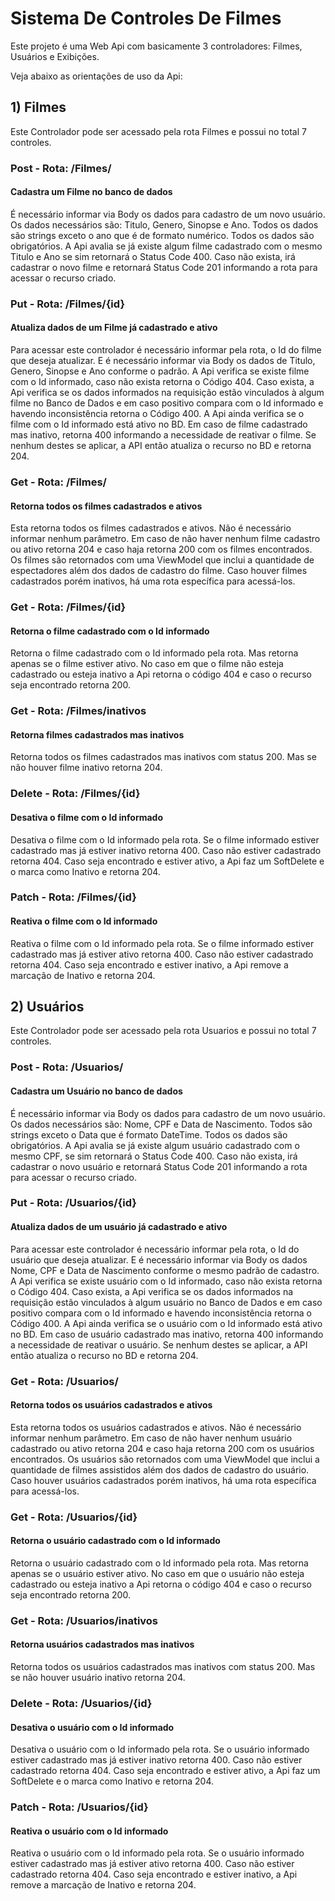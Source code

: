 # Sistema De Controles De Filmes

Este projeto é uma Web Api com basicamente 3 controladores: Filmes, Usuários e Exibições.

Veja abaixo as orientações de uso da Api:

## 1) Filmes

Este Controlador pode ser acessado pela rota Filmes e possui no total 7 controles.

### Post - Rota: /Filmes/
#### Cadastra um Filme no banco de dados

É necessário informar via Body os dados para cadastro de um novo usuário. Os dados necessários são: Titulo, Genero, Sinopse e Ano. Todos os dados são strings exceto o ano que é de formato numérico. Todos os dados são obrigatórios. A Api avalia se já existe algum filme cadastrado com o mesmo Titulo e Ano se sim retornará o Status Code 400. Caso não exista, irá cadastrar o novo filme e retornará Status Code 201 informando a rota para acessar o recurso criado. 

### Put - Rota: /Filmes/{id}
#### Atualiza dados de um Filme já cadastrado e ativo

Para acessar este controlador é necessário informar pela rota, o Id do filme que deseja atualizar. E é necessário informar via Body os dados de Titulo, Genero, Sinopse e Ano conforme o padrão. A Api verifica se existe filme com o Id informado, caso não exista retorna o Código 404. Caso exista, a Api verifica se os dados informados na requisição estão vinculados à algum filme no Banco de Dados e em caso positivo compara com o Id informado e havendo inconsistência retorna o Código 400. A Api ainda verifica se o filme com o Id informado está ativo no BD. Em caso de filme cadastrado mas inativo, retorna 400 informando a necessidade de reativar o filme. Se nenhum destes se aplicar, a API então atualiza o recurso no BD e retorna 204.

### Get - Rota: /Filmes/
#### Retorna todos os filmes cadastrados e ativos

Esta retorna todos os filmes cadastrados e ativos. Não é necessário informar nenhum parâmetro. Em caso de não haver nenhum filme cadastro ou ativo retorna 204 e caso haja retorna 200 com os filmes encontrados. Os filmes são retornados com uma ViewModel que inclui a quantidade de espectadores além dos dados de cadastro do filme. Caso houver filmes cadastrados porém inativos, há uma rota específica para acessá-los.

### Get - Rota: /Filmes/{id}
#### Retorna o filme cadastrado com o Id informado

Retorna o filme cadastrado com o Id informado pela rota. Mas retorna apenas se o filme estiver ativo. No caso em que o filme não esteja cadastrado ou esteja inativo a Api retorna o código 404 e caso o recurso seja encontrado retorna 200.

### Get - Rota: /Filmes/inativos
#### Retorna filmes cadastrados mas inativos

Retorna todos os filmes cadastrados mas inativos com status 200. Mas se não houver filme inativo retorna 204.

### Delete - Rota: /Filmes/{id}
#### Desativa o filme com o Id informado

Desativa o filme com o Id informado pela rota. Se o filme informado estiver cadastrado mas já estiver inativo retorna 400. Caso não estiver cadastrado retorna 404. Caso seja encontrado e estiver ativo, a Api faz um SoftDelete e o marca como Inativo e retorna 204.

### Patch - Rota: /Filmes/{id}
#### Reativa o filme com o Id informado

Reativa o filme com o Id informado pela rota. Se o filme informado estiver cadastrado mas já estiver ativo retorna 400. Caso não estiver cadastrado retorna 404. Caso seja encontrado e estiver inativo, a Api remove a marcação de Inativo e retorna 204.

## 2) Usuários

Este Controlador pode ser acessado pela rota Usuarios e possui no total 7 controles.

### Post - Rota: /Usuarios/
#### Cadastra um Usuário no banco de dados

É necessário informar via Body os dados para cadastro de um novo usuário. Os dados necessários são: Nome, CPF e Data de Nascimento. Todos são strings exceto o Data que é formato DateTime. Todos os dados são obrigatórios. A Api avalia se já existe algum usuário cadastrado com o mesmo CPF, se sim retornará o Status Code 400. Caso não exista, irá cadastrar o novo usuário e retornará Status Code 201 informando a rota para acessar o recurso criado. 

### Put - Rota: /Usuarios/{id}
#### Atualiza dados de um usuário já cadastrado e ativo

Para acessar este controlador é necessário informar pela rota, o Id do usuário que deseja atualizar. E é necessário informar via Body os dados Nome, CPF e Data de Nascimento conforme o mesmo padrão de cadastro. A Api verifica se existe usuário com o Id informado, caso não exista retorna o Código 404. Caso exista, a Api verifica se os dados informados na requisição estão vinculados à algum usuário no Banco de Dados e em caso positivo compara com o Id informado e havendo inconsistência retorna o Código 400. A Api ainda verifica se o usuário com o Id informado está ativo no BD. Em caso de usuário cadastrado mas inativo, retorna 400 informando a necessidade de reativar o usuário. Se nenhum destes se aplicar, a API então atualiza o recurso no BD e retorna 204.

### Get - Rota: /Usuarios/
#### Retorna todos os usuários cadastrados e ativos

Esta retorna todos os usuários cadastrados e ativos. Não é necessário informar nenhum parâmetro. Em caso de não haver nenhum usuário cadastrado ou ativo retorna 204 e caso haja retorna 200 com os usuários encontrados. Os usuários são retornados com uma ViewModel que inclui a quantidade de filmes assistidos além dos dados de cadastro do usuário. Caso houver usuários cadastrados porém inativos, há uma rota específica para acessá-los.

### Get - Rota: /Usuarios/{id}
#### Retorna o usuário cadastrado com o Id informado

Retorna o usuário cadastrado com o Id informado pela rota. Mas retorna apenas se o usuário estiver ativo. No caso em que o usuário não esteja cadastrado ou esteja inativo a Api retorna o código 404 e caso o recurso seja encontrado retorna 200.

### Get - Rota: /Usuarios/inativos
#### Retorna usuários cadastrados mas inativos

Retorna todos os usuários cadastrados mas inativos com status 200. Mas se não houver usuário inativo retorna 204.

### Delete - Rota: /Usuarios/{id}
#### Desativa o usuário com o Id informado

Desativa o usuário com o Id informado pela rota. Se o usuário informado estiver cadastrado mas já estiver inativo retorna 400. Caso não estiver cadastrado retorna 404. Caso seja encontrado e estiver ativo, a Api faz um SoftDelete e o marca como Inativo e retorna 204.

### Patch - Rota: /Usuarios/{id}
#### Reativa o usuário com o Id informado

Reativa o usuário com o Id informado pela rota. Se o usuário informado estiver cadastrado mas já estiver ativo retorna 400. Caso não estiver cadastrado retorna 404. Caso seja encontrado e estiver inativo, a Api remove a marcação de Inativo e retorna 204.
